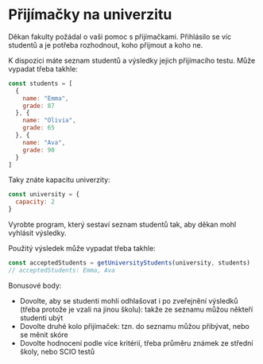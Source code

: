 # Přijímačky na univerzitu

Děkan fakulty požádal o vaši pomoc s přijímačkami. Přihlásilo se víc studentů a je potřeba rozhodnout, koho přijmout a koho ne.

K dispozici máte seznam studentů a výsledky jejich přijímacího testu. Může vypadat třeba takhle:

```javascript
const students = [
  {
    name: "Emma",
    grade: 87
  }, {
    name: "Olivia",
    grade: 65
  }, {
    name: "Ava",
    grade: 90
  }
]
```

Taky znáte kapacitu univerzity:

```javascript
const university = {
  capacity: 2
}
```

Vyrobte program, který sestaví seznam studentů tak, aby děkan mohl vyhlásit výsledky.

Použitý výsledek může vypadat třeba takhle:

```javascript
const acceptedStudents = getUniversityStudents(university, students) 
// acceptedStudents: Emma, Ava
```

Bonusové body:

- Dovolte, aby se studenti mohli odhlašovat i po zveřejnění výsledků (třeba protože je vzali na jinou školu): takže ze seznamu můžou někteří studenti ubýt
- Dovolte druhé kolo přijímaček: tzn. do seznamu můžou přibývat, nebo se měnit skóre
- Dovolte hodnocení podle více kritérií, třeba průměru známek ze střední školy, nebo SCIO testů
